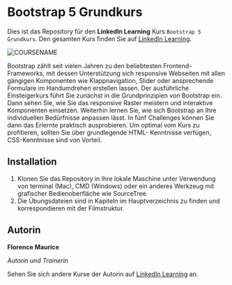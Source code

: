 # Bootstrap 5 Grundkurs

Dies ist das Repository für den **LinkedIn Learning** Kurs `Bootstrap 5 Grundkurs`. Den gesamten Kurs finden Sie auf [LinkedIn Learning][lil-course-url].

![COURSENAME][lil-thumbnail-url] 

Bootstrap zählt seit vielen Jahren zu den beliebtesten Frontend-Frameworks, mit dessen Unterstützung sich responsive Webseiten mit allen gängigen Komponenten wie Klappnavigation, Slider oder ansprechende Formulare im Handumdrehen erstellen lassen. Der ausführliche Einsteigerkurs führt Sie zunächst in die Grundprinzipien von Bootstrap ein. Dann sehen Sie, wie Sie das responsive Raster meistern und interaktive Komponenten einsetzen. Weiterhin lernen Sie, wie sich Bootstrap an Ihre individuellen Bedürfnisse anpassen lässt. In fünf Challenges können Sie dann das Erlernte praktisch ausprobieren. Um optimal vom Kurs zu profitieren, sollten Sie über grundlegende HTML- Kenntnisse verfügen, CSS-Kenntnisse sind von Vorteil.

## Installation

1. Klonen Sie das Repository in Ihre lokale Maschine unter Verwendung von terminal (Mac), CMD (Windows) oder ein anderes Werkzeug mit grafischer Bedienoberfläche wie SourceTree.
2. Die Übungsdateien sind in Kapiteln im Hauptverzeichnis zu finden und korrespondieren mit der Filmstruktur.

## Autorin
**Florence Maurice**

_Autorin und Trainerin_

Sehen Sie sich andere Kurse der Autorin auf [LinkedIn Learning](https://www.linkedin.com/learning/instructors/florence-maurice) an.

[0]: # (Replace these placeholder URLs with actual course URLs)
[lil-course-url]: https://www.linkedin.com/learning/bootstrap-5-grundkurs
[lil-thumbnail-url]: https://cdn.lynda.com/course/3142399/3142399-1632815117727-16x9.jpg

